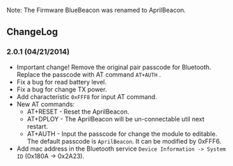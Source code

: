 

Note: The Firmware BlueBeacon was renamed to AprilBeacon.

## ChangeLog

### 2.0.1 (04/21/2014)

  - Important change\! Remove the original pair passcode for Bluetooth.
    Replace the passcode with AT command `AT+AUTH` .
  - Fix a bug for read battery level.
  - Fix a bug for change TX power.
  - Add characteristic `0xFFF8` for input AT command.
  - New AT commands:
      - AT+RESET - Reset the AprilBeacon.
      - AT+DPLOY - The AprilBeacon will be un-connectable util next
        restart.
      - AT+AUTH - Input the passcode for change the module to editable.
        The default passcode is `AprilBeacon`. It can be modified by
        0xFFF6.
  - Add mac address in the Bluetooth service `Device Information ->
    System ID` (0x180A -\> 0x2A23).